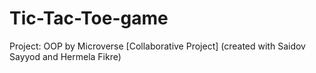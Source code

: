 # Tic-Tac-Toe-game
Project: OOP by Microverse [Collaborative Project] (created with Saidov Sayyod and Hermela Fikre)
